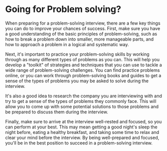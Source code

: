 # Going for Problem solving?
When preparing for a problem-solving interview, there are a few key things you can do to improve your chances of success. First, make sure you have a good understanding of the basic principles of problem-solving, such as how to break a problem down into smaller, more manageable parts, and how to approach a problem in a logical and systematic way.

Next, it's important to practice your problem-solving skills by working through as many different types of problems as you can. This will help you develop a "toolkit" of strategies and techniques that you can use to tackle a wide range of problem-solving challenges. You can find practice problems online, or you can work through problem-solving books and guides to get a sense of the types of problems you may be asked to solve during the interview.

It's also a good idea to research the company you are interviewing with and try to get a sense of the types of problems they commonly face. This will allow you to come up with some potential solutions to those problems and be prepared to discuss them during the interview.

Finally, make sure to arrive at the interview well-rested and focused, so you can perform at your best. This may mean getting a good night's sleep the night before, eating a healthy breakfast, and taking some time to relax and clear your mind before the interview. By being well-prepared and focused, you'll be in the best position to succeed in a problem-solving interview.

